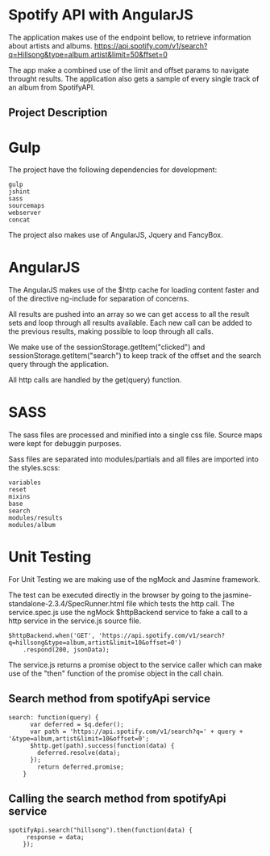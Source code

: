 # Spotify API with AngularJS

The application makes use of the endpoint bellow, to retrieve information about artists and albums. 
https://api.spotify.com/v1/search?q=Hillsong&type=album,artist&limit=50&ffset=0

The app make a combined use of the limit and offset params to navigate throught results.
The application also gets a sample of every single track of an album from SpotifyAPI.


## Project Description


# Gulp

The project have the following dependencies for development:

	gulp
	jshint
	sass 
    sourcemaps 
    webserver 
	concat 

The project also makes use of AngularJS, Jquery and FancyBox.


# AngularJS

The AngularJS makes use of the $http cache for loading content faster and of the directive ng-include for separation of concerns.

All results are pushed into an array so we can get access to all the result sets and loop through all results available. Each new call can be added to the previous results, making possible to loop through all calls.

We make use of the sessionStorage.getItem("clicked") and sessionStorage.getItem("search") to keep track of the offset and the search query through the application.

All http calls are handled by the get(query) function.

# SASS

The sass files are processed and minified into a single css file. Source maps were kept for debuggin purposes. 

Sass files are separated into modules/partials and all files are imported into the styles.scss: 

	variables
	reset
	mixins
	base
	search
	modules/results
	modules/album
	
# Unit Testing

For Unit Testing we are making use of the ngMock and Jasmine framework. 

The test can be executed directly in the browser by going to the jasmine-standalone-2.3.4/SpecRunner.html file which tests the http call. The service.spec.js use the ngMock $httpBackend service to fake a call to a http service in the service.js source file. 

	$httpBackend.when('GET', 'https://api.spotify.com/v1/search?q=hillsong&type=album,artist&limit=10&offset=0')
    	.respond(200, jsonData);
	
The service.js returns a promise object to the service caller which can make use of the "then" function of the promise object in the call chain.

## Search method from spotifyApi service
	
	search: function(query) {
          var deferred = $q.defer();
          var path = 'https://api.spotify.com/v1/search?q=' + query + '&type=album,artist&limit=10&offset=0';
          $http.get(path).success(function(data) {
            deferred.resolve(data);
          });
            return deferred.promise;
      	}
	
## Calling the search method from spotifyApi service

	spotifyApi.search("hillsong").then(function(data) {
      	 response = data;
    	});
	

